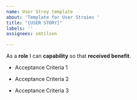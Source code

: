 ```yaml
---
name: User Stroy template
about: 'Template for User Stroies '
title: "{USER STORY]"
labels: ''
assignees: smtilson

---
```


As a **role** I can **capability** so that **received benefit**.

- Acceptance Criteria 1

- Acceptance Criteria 2

- Acceptance Criteria 3
